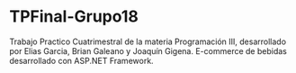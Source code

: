 # TPFinal-Grupo18
Trabajo Practico Cuatrimestral de la materia Programación III, desarrollado por Elias Garcia, Brian Galeano y Joaquín Gigena. 
E-commerce de bebidas desarrollado con ASP.NET Framework.


